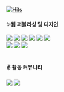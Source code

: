 
  
[![Hits](https://hits.seeyoufarm.com/api/count/incr/badge.svg?url=https%3A%2F%2Fgithub.com%2FPlush777&count_bg=%2330A4D4&title_bg=%23555555&icon=&icon_color=%23E7E7E7&title=hits&edge_flat=false)](https://hits.seeyoufarm.com)
  
#### ✨웹 퍼블리싱 및 디자인
<img src="https://img.shields.io/badge/html5-eb5c24?plastic&logo=html5&logoColor=white"> <img src="https://img.shields.io/badge/css3-2386c7?plastic&logo=css3&logoColor=white">  <img src="https://img.shields.io/badge/Scss-ff69b4?plastic&logo=sass&logoColor=white">
<img src="https://img.shields.io/badge/Javascript-F7E018?plastic&logo=Javascript&logoColor=white">
 <img src="https://img.shields.io/badge/jquery-0169af?plastic&logo=jquery&logoColor=white">
 <img src="https://img.shields.io/badge/Photoshop-2da9ff?plastic&logo=adobe-photoshop&logoColor=white">
<br>
<img src="https://img.shields.io/badge/Git-f34e28?plastic&logo=git&logoColor=white">
<img src="https://img.shields.io/badge/Adobe%20XD-ff26be?plastic&logo=adobe-xd&logoColor=white">
<img src="https://img.shields.io/badge/%20Figma-A259FF?plastic&logo=Figma&logoColor=white&Color=white">
<br>
<br>
#### ✌ 활동 커뮤니티<br>
<img src="https://img.shields.io/badge/%20Discord%20KSK-5865F2?plastic&logo=Discord&logoColor=white&Color=white"> <img src="https://img.shields.io/badge/Velog-20c393?plastic&logo=vimeo&logoColor=white&link=https://velog.io/@sky"> 
<br>
